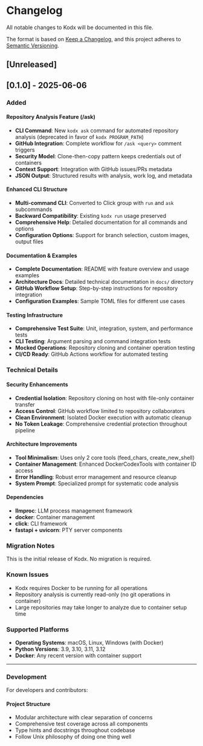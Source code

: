 # Changelog

All notable changes to Kodx will be documented in this file.

The format is based on [Keep a Changelog](https://keepachangelog.com/en/1.0.0/),
and this project adheres to [Semantic Versioning](https://semver.org/spec/v2.0.0.html).

## [Unreleased]

## [0.1.0] - 2025-06-06

### Added

#### Repository Analysis Feature (/ask)
- **CLI Command**: New `kodx ask` command for automated repository analysis (deprecated in favor of `kodx PROGRAM_PATH`)
- **GitHub Integration**: Complete workflow for `/ask <query>` comment triggers
- **Security Model**: Clone-then-copy pattern keeps credentials out of containers
- **Context Support**: Integration with GitHub issues/PRs metadata
- **JSON Output**: Structured results with analysis, work log, and metadata

#### Enhanced CLI Structure
- **Multi-command CLI**: Converted to Click group with `run` and `ask` subcommands
- **Backward Compatibility**: Existing `kodx run` usage preserved
- **Comprehensive Help**: Detailed documentation for all commands and options
- **Configuration Options**: Support for branch selection, custom images, output files

#### Documentation & Examples
- **Complete Documentation**: README with feature overview and usage examples
- **Architecture Docs**: Detailed technical documentation in `docs/` directory
- **GitHub Workflow Setup**: Step-by-step instructions for repository integration
- **Configuration Examples**: Sample TOML files for different use cases

#### Testing Infrastructure
- **Comprehensive Test Suite**: Unit, integration, system, and performance tests
- **CLI Testing**: Argument parsing and command integration tests
- **Mocked Operations**: Repository cloning and container operation testing
- **CI/CD Ready**: GitHub Actions workflow for automated testing

### Technical Details

#### Security Enhancements
- **Credential Isolation**: Repository cloning on host with file-only container transfer
- **Access Control**: GitHub workflow limited to repository collaborators
- **Clean Environment**: Isolated Docker execution with automatic cleanup
- **No Token Leakage**: Comprehensive credential protection throughout pipeline

#### Architecture Improvements
- **Tool Minimalism**: Uses only 2 core tools (feed_chars, create_new_shell)
- **Container Management**: Enhanced DockerCodexTools with container ID access
- **Error Handling**: Robust error management and resource cleanup
- **System Prompt**: Specialized prompt for systematic code analysis

#### Dependencies
- **llmproc**: LLM process management framework
- **docker**: Container management
- **click**: CLI framework
- **fastapi + uvicorn**: PTY server components

### Migration Notes

This is the initial release of Kodx. No migration is required.

### Known Issues

- Kodx requires Docker to be running for all operations
- Repository analysis is currently read-only (no git operations in container)
- Large repositories may take longer to analyze due to container setup time

### Supported Platforms

- **Operating Systems**: macOS, Linux, Windows (with Docker)
- **Python Versions**: 3.9, 3.10, 3.11, 3.12
- **Docker**: Any recent version with container support

---

### Development

For developers and contributors:

#### Project Structure
- Modular architecture with clear separation of concerns
- Comprehensive test coverage across all components
- Type hints and docstrings throughout codebase
- Follow Unix philosophy of doing one thing well
